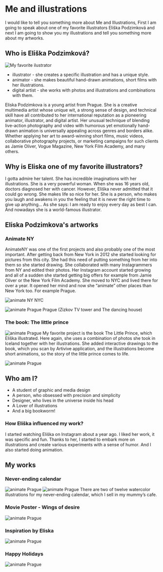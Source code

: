 
# Me and illustrations
I would like to tell you something more about Me and Illustrations, First I am going to speak about one of my favorite illustrators Eliška Podzimková and next I am going to show you my illustrations and tell you something more about my artworks.
## Who is Eliška Podzimková? 
![My favorite ilustrator](img/eliska-podzimkova.jpg)
- illustrator - she creates a specific illustration and has a unique style.
- animator - she makes beautiful hand-drawn animations, short films with her illustrations.
- digital artist - she works with photos and illustrations and combinations with them.

Eliska Podzimkova is a young artist from Prague. She is a creative multimedia artist whose unique wit, a strong sense of design, and technical skill have all contributed to her international reputation as a pioneering animator, illustrator, and digital artist. Her unusual technique of blending live-action photography and video with humorous yet emotionally hand-drawn animation is universally appealing across genres and borders alike. Whether applying her art to award-winning short films, music videos, collaborative photography projects, or marketing campaigns for such clients as Jamie Oliver, Vogue Magazine, New York Film Academy, and many others.

## Why is Eliska one of my favorite illustrators?
I gotta admire her talent. She has incredible imaginations with her illustrations. She is a very powerful woman. When she was 16 years old, doctors diagnosed her with cancer. However, Eliška never admitted that it could go wrong. She makes life so nice for her. She is a person, who makes you laugh and awakens in you the feeling that it is never the right time to give up anything…
As she says: 
I am ready to enjoy every day as best I can.
And nowadays she is a world-famous illustrator. 

## Eliska Podzimkova's artworks
### Animate NY
AnimateNY was one of the first projects and also probably one of the most important. After getting back from New York in 2012 she started looking for pictures from this city. She had this need of putting something from her into them so she started drawing. 
She collaborated with many Instagrammers from NY and edited their photos. Her Instagram account started growing and all of a sudden she started getting big offers for example from Jamie Oliver or the New York Film Academy. She moved to NYC and lived there for over a year. It opened her mind and now she “animate” other places than New York too. For example Prague. 

![animate NY](img/nyc.jpg)
NYC

![animate Prague](img/prague.jpg)
Prague (Zizkov TV tower and The dancing house)

### The book: The little prince
![animate Prague](img/the-little-prince.jpg)
My favorite project is the book The Little Prince, which Eliška illustrated. Here again, she uses a combination of photos she took in Iceland together with her illustrations. She added interactive drawings to the book, which you scan by Artivive application, and the illustrations become short animations, so the story of the little prince comes to life.

![animate Prague](img/the-little-prince-1.jpg)

## Who am I?
- A student of graphic and media design
- A person, who obsessed with precision and simplicity
- Designer, who lives in the universe inside his head
- A Lover of illustrations
- And a big bookworm!

### How Eliška influenced my work?
I started watching Eliška on Instagram about a year ago. I liked her work, it was specific and fun. Thanks to her, I started to embark more on illustrations and create various experiments with a sense of humor. And I also started doing animation. 

## My works 
### Never-ending calendar

![animate Prague](img/watercolor.jpg)
![animate Prague](img/watercolor_.jpg)
There are two of twelve watercolor illustrations for my never-ending calendar, which I sell in my mummy’s cafe. 

### Movie Poster - Wings of desire 
![animate Prague](img/wings.jpg)

### Inspiration by Eliska
![animate Prague](img/my-works.jpg)

### Happy Holidays 
![animate Prague](img/hollydays.jpg)




